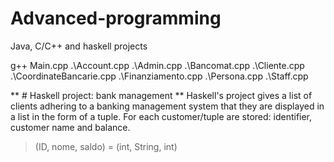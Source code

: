 # Advanced-programming
Java, C/C++ and haskell projects



g++ Main.cpp .\Account.cpp .\Admin.cpp .\Bancomat.cpp .\Cliente.cpp .\CoordinateBancarie.cpp .\Finanziamento.cpp .\Persona.cpp .\Staff.cpp



** # Haskell project: bank management **
Haskell's project gives a list of clients adhering to a banking management system that they are displayed in a list in the form of a tuple. For each
customer/tuple are stored: identifier, customer name and balance.

> (ID, nome, saldo) = (int, String, int)
